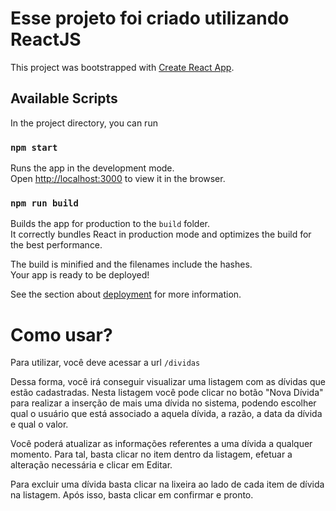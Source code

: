 # Esse projeto foi criado utilizando ReactJS

This project was bootstrapped with [Create React App](https://github.com/facebook/create-react-app).

## Available Scripts

In the project directory, you can run
### `npm start`

Runs the app in the development mode.\
Open [http://localhost:3000](http://localhost:3000) to view it in the browser.

### `npm run build`

Builds the app for production to the `build` folder.\
It correctly bundles React in production mode and optimizes the build for the best performance.

The build is minified and the filenames include the hashes.\
Your app is ready to be deployed!

See the section about [deployment](https://facebook.github.io/create-react-app/docs/deployment) for more information.



# Como usar?

Para utilizar, você deve acessar a url 
`/dividas`

Dessa forma, você irá conseguir visualizar uma listagem com as dívidas que estão cadastradas.
Nesta listagem você pode clicar no botão "Nova Dívida" para realizar a inserção de mais uma dívida no sistema, podendo escolher qual o usuário que está associado a aquela dívida, a razão, a data da dívida e qual o valor.

Você poderá atualizar as informações referentes a uma dívida a qualquer momento. Para tal, basta clicar no item dentro da listagem, efetuar a alteração necessária e clicar em Editar.

Para excluir uma dívida basta clicar na lixeira ao lado de cada item de dívida na listagem. Após isso, basta clicar em confirmar e pronto.